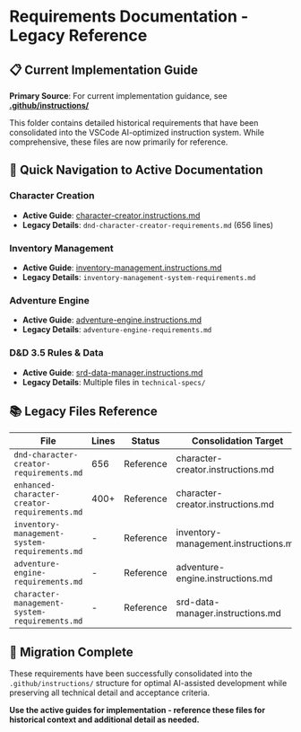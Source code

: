 # Requirements Documentation - Legacy Reference

## 📋 Current Implementation Guide

**Primary Source**: For current implementation guidance, see **[.github/instructions/](../.github/instructions/)** 

This folder contains detailed historical requirements that have been consolidated into the VSCode AI-optimized instruction system. While comprehensive, these files are now primarily for reference.

## 🎯 Quick Navigation to Active Documentation

### Character Creation
- **Active Guide**: [character-creator.instructions.md](../.github/instructions/implementation/character-creator.instructions.md)
- **Legacy Details**: `dnd-character-creator-requirements.md` (656 lines)

### Inventory Management  
- **Active Guide**: [inventory-management.instructions.md](../.github/instructions/implementation/inventory-management.instructions.md)
- **Legacy Details**: `inventory-management-system-requirements.md`

### Adventure Engine
- **Active Guide**: [adventure-engine.instructions.md](../.github/instructions/implementation/adventure-engine.instructions.md)
- **Legacy Details**: `adventure-engine-requirements.md`

### D&D 3.5 Rules & Data
- **Active Guide**: [srd-data-manager.instructions.md](../.github/instructions/implementation/srd-data-manager.instructions.md)
- **Legacy Details**: Multiple files in `technical-specs/`

## 📚 Legacy Files Reference

| File | Lines | Status | Consolidation Target |
|------|-------|--------|---------------------|
| `dnd-character-creator-requirements.md` | 656 | Reference | character-creator.instructions.md |
| `enhanced-character-creator-requirements.md` | 400+ | Reference | character-creator.instructions.md |
| `inventory-management-system-requirements.md` | - | Reference | inventory-management.instructions.md |
| `adventure-engine-requirements.md` | - | Reference | adventure-engine.instructions.md |
| `character-management-system-requirements.md` | - | Reference | srd-data-manager.instructions.md |

## 🔄 Migration Complete

These requirements have been successfully consolidated into the `.github/instructions/` structure for optimal AI-assisted development while preserving all technical detail and acceptance criteria.

**Use the active guides for implementation - reference these files for historical context and additional detail as needed.**